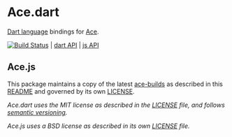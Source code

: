 # Ace.dart

[Dart language][dart] bindings for [Ace][ace].

[![Build Status][status]][badge] | [dart API][api] | [js API][ace-api]

## Ace.js

This package maintains a copy of the latest [ace-builds][] as described in this
[README][ace-readme] and governed by its own [LICENSE][ace-license].

_Ace.dart uses the MIT license as described in the [LICENSE][license] file, and 
follows [semantic versioning][]._

_Ace.js uses a BSD license as described in its own [LICENSE][ace-license] file._

[ace]: http://ace.ajax.org/
[ace-api]: http://ace.ajax.org/#nav=api
[ace-builds]: https://github.com/ajaxorg/ace-builds/
[ace-license]: https://github.com/rmsmith/ace.dart/blob/master/lib/src/js/LICENSE
[ace-readme]: https://github.com/rmsmith/ace.dart/blob/master/lib/src/js/README.md
[api]: http://rmsmith.github.com/ace.dart/ace.html
[badge]: https://drone.io/github.com/rmsmith/ace.dart/latest
[dart]: http://www.dartlang.org/
[license]: https://github.com/rmsmith/ace.dart/blob/master/LICENSE
[semantic versioning]: http://semver.org/
[status]: https://drone.io/github.com/rmsmith/ace.dart/status.png
